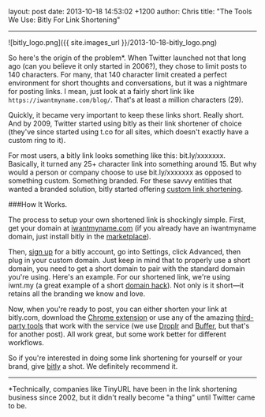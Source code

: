 layout: post
date: 2013-10-18 14:53:02 +1200
author: Chris
title: "The Tools We Use: Bitly For Link Shortening"


----

![bitly_logo.png]({{ site.images_url }}/2013-10-18-bitly_logo.png)

<!-- excerpt -->

So here's the origin of the problem*. When Twitter launched not that long ago (can you believe it only started in 2006?), they chose to limit posts to 140 characters. For many, that 140 character limit created a perfect environment for short thoughts and conversations, but it was a nightmare for posting links. I mean, just look at a fairly short link like `https://iwantmyname.com/blog/`. That's at least a million characters (29).

Quickly, it became very important to keep these links short. Really short. And by 2009, Twitter started using bitly as their link shortener of choice (they've since started using t.co for all sites, which doesn't exactly have a custom ring to it).

For most users, a bitly link looks something like this: bit.ly/xxxxxxx. Basically, it turned any 25+ character link into something around 15. But why would a person or company choose to use bit.ly/xxxxxxx as opposed to something custom. Something branded. For these savvy entities that wanted a branded solution, bitly started offering [custom link shortening](http://support.bitly.com/knowledgebase/articles/76740-what-s-a-custom-short-domain-and-why-do-i-want-on). 

<!-- /excerpt -->

###How It Works. 

The process to setup your own shortened link is shockingly simple. First, get your domain at [iwantmyname.com](https://iwantmyname.com/services/url-shortener/bit.ly-pro-custom-domain-short-url-forwarding-service) (if you already have an iwantmyname domain, just install bitly in the [marketplace](https://iwantmyname.com/services)). 

Then, [sign up](https://bitly.com/a/sign_up) for a bitly account, go into Settings, click Advanced, then plug in your custom domain. Just keep in mind that to properly use a short domain, you need to get a short domain to pair with the standard domain you're using. Here's an example. For our shortened link, we're using iwnt.my (a great example of a short [domain hack](https://iwantmyname.com/blog/2013/10/what-is-a-domain-hack-and-how-can-i-make-one.html)). Not only is it short—it retains all the branding we know and love. 

Now, when you're ready to post, you can either shorten your link at bitly.com, download the [Chrome extension](https://bitly.com/a/tools) or use any of the amazing [third-party tools](http://support.bitly.com/knowledgebase/articles/228830-how-do-i-connect-my-bitly-account-to-other-social-) that work with the service (we use [Droplr](http://droplr.com) and [Buffer](https://bufferapp.com/), but that's for another post). All work great, but some work better for different workflows.

So if you're interested in doing some link shortening for yourself or your brand, give [bitly](https://bitly.com/) a shot. We definitely recommend it. 

***
*Technically, companies like TinyURL have been in the link shortening business since 2002, but it didn't really become "a thing" until Twitter came to be.
